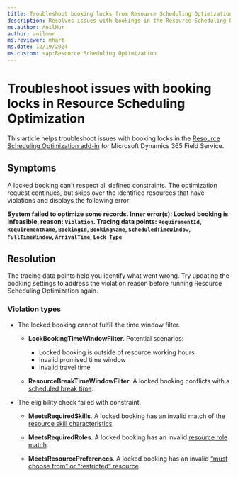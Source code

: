 ```yaml
---
title: Troubleshoot booking locks from Resource Scheduling Optimization
description: Resolves issues with bookings in the Resource Scheduling Optimization add-in for Microsoft Dynamics 365 Field Service.
ms.author: AnilMur
author: anilmur
ms.reviewer: mhart
ms.date: 12/19/2024
ms.custom: sap:Resource Scheduling Optimization
---
```

# Troubleshoot issues with booking locks in Resource Scheduling Optimization

This article helps troubleshoot issues with booking locks in the [Resource Scheduling Optimization add-in](/dynamics365/field-service/rso-overview) for Microsoft Dynamics 365 Field Service.

## Symptoms

A locked booking can't respect all defined constraints. The optimization request continues, but skips over the identified resources that have violations and displays the following error:

**System failed to optimize some records. Inner error(s): Locked booking is infeasible, reason: `Violation`. Tracing data points: `RequirementId`, `RequirementName`, `BookingId`, `BookingName`, `ScheduledTimeWindow`, `FullTimeWindow`, `ArrivalTime`, `Lock Type`**

## Resolution

The tracing data points help you identify what went wrong. Try updating the booking settings to address the violation reason before running Resource Scheduling Optimization again.

### Violation types

- The locked booking cannot fulfill the time window filter.

  - **LockBookingTimeWindowFilter**. Potential scenarios:
    - Locked booking is outside of resource working hours
    - Invalid promised time window
    - Invalid travel time

  - **ResourceBreakTimeWindowFilter**. A locked booking conflicts with a [scheduled break time](set-work-hours-resource.md).

- The eligibility check failed with constraint.

  - **MeetsRequiredSkills**. A locked booking has an invalid match of the [resource skill characteristics](set-up-characteristics.md).

  - **MeetsRequiredRoles**. A locked booking has an invalid [resource role match](/training/modules/configure-bookable-resources-urs-dynamics-field-service/).

  - **MeetsResourcePreferences**. A locked booking has an invalid [“must choose from” or “restricted” resource](resource-preferences.md).
